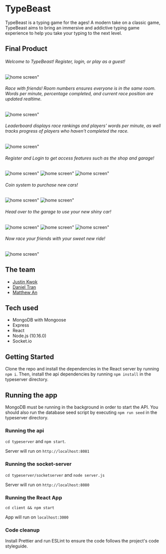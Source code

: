 # TypeBeast 

TypeBeast is a typing game for the ages! A modern take on a classic game, TypeBeast aims to bring an immersive and addictive typing game experience to help you take your typing to the next level.

## Final Product 
###### Welcome to TypeBeast! Register, login, or play as a guest!
![home screen"](https://github.com/my2an/typebeast/blob/master/client/docs/guest.jpg)

###### Race with friends! Room numbers ensures everyone is in the same room. Words per minute, percentage completed, and current race position are updated realtime.
![home screen"](https://github.com/my2an/typebeast/blob/master/client/docs/race.jpg)
###### Leaderboard displays race rankings and players' words per minute, as well tracks progress of players who haven't completed the race.
![home screen"](https://github.com/my2an/typebeast/blob/master/client/docs/leader_progress.jpg)

###### Register and Login to get access features such as the shop and garage!
![home screen"](https://github.com/my2an/typebeast/blob/master/client/docs/register.jpg)
![home screen"](https://github.com/my2an/typebeast/blob/master/client/docs/login.jpg)
![home screen"](https://github.com/my2an/typebeast/blob/master/client/docs/logged_in.jpg)

###### Coin system to purchase new cars!
![home screen"](https://github.com/my2an/typebeast/blob/master/client/docs/shop.jpg)
![home screen"](https://github.com/my2an/typebeast/blob/master/client/docs/purchase_success.jpg)

###### Head over to the garage to use your new shiny car!
![home screen"](https://github.com/my2an/typebeast/blob/master/client/docs/garage.jpg)
![home screen"](https://github.com/my2an/typebeast/blob/master/client/docs/car_updated.jpg)
![home screen"](https://github.com/my2an/typebeast/blob/master/client/docs/logged_in.jpg)

###### Now race your friends with your sweet new ride!
![home screen"](https://github.com/my2an/typebeast/blob/master/client/docs/sprite_updated.jpg)

## The team

* [Justin Kwok](https://github.com/JSKwok)
* [Daniel Tran](https://github.com/DTran23)
* [Matthew An](https://github.com/my2an)

## Tech used

* MongoDB with Mongoose
* Express
* React
* Node.js (10.16.0)
* Socket.io

## Getting Started

Clone the repo and install the dependencies in the React server by running `npm i`. Then, install the api dependencies by running `npm install` in the typeserver directory.

## Running the app

MongoDB must be running in the background in order to start the API. You should also run the database seed script by executing `npm run seed` in the typeserver directory.

### Running the api

`cd typeserver` and `npm start`.

Server will run on `http://localhost:8081`

### Running the socket-server

`cd typeserver/socketserver` and `node server.js`

Server will run on `http://localhost:8080`

### Running the React App

`cd client && npm start`

App will run on `localhost:3000`

### Code cleanup

Install Prettier and run ESLint to ensure the code follows the project's code styleguide.
